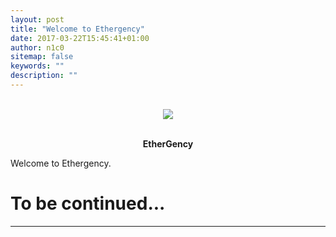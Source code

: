 ```yaml
---
layout: post
title: "Welcome to Ethergency"
date: 2017-03-22T15:45:41+01:00
author: n1c0
sitemap: false
keywords: ""
description: ""
---
```

<p align="center"><br><img src="{{ site.baseurl }}/images/big.png"><br><br></p>

<p align="center"><strong>EtherGency</strong></p>
Welcome to Ethergency.

# To be continued...

***
